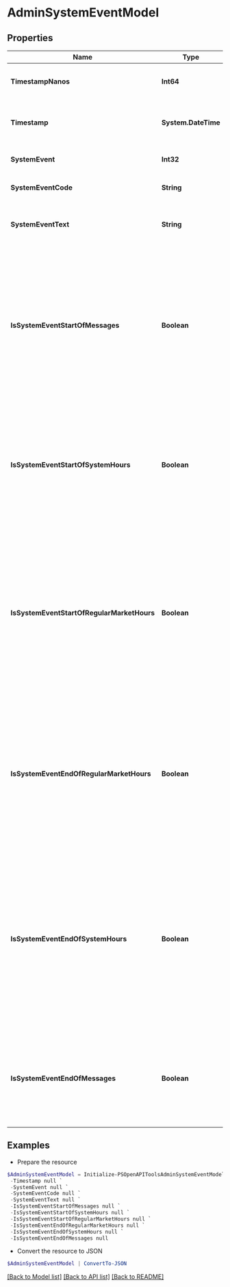 # AdminSystemEventModel
## Properties

Name | Type | Description | Notes
------------ | ------------- | ------------- | -------------
**TimestampNanos** | **Int64** | Original timestamp in nanoseconds since epoch | [optional] 
**Timestamp** | **System.DateTime** | Time when the system event was recorded as DateTime | [optional] 
**SystemEvent** | **Int32** | System event as byte value | [optional] 
**SystemEventCode** | **String** | System event as string | [optional] 
**SystemEventText** | **String** | Human-readable description of the system event | [optional] 
**IsSystemEventStartOfMessages** | **Boolean** | Indicates if the system event is &#39;Start of Messages&#39; (O).  Outside of heartbeat messages on the lower level protocol,   the start of day message is the first message sent in any trading session. | [optional] 
**IsSystemEventStartOfSystemHours** | **Boolean** | Indicates if the system event is &#39;Start of System Hours&#39; (S).  This message indicates that IEX is open and ready to start accepting orders. | [optional] 
**IsSystemEventStartOfRegularMarketHours** | **Boolean** | Indicates if the system event is &#39;Start of Regular Market Hours&#39; (R).  This message indicates that DAY and GTX orders, as well as market orders and pegged orders,   are available for execution on IEX. | [optional] 
**IsSystemEventEndOfRegularMarketHours** | **Boolean** | Indicates if the system event is &#39;End of Regular Market Hours&#39; (M).  This message indicates that DAY orders, market orders, and pegged orders   are no longer accepted by IEX. | [optional] 
**IsSystemEventEndOfSystemHours** | **Boolean** | Indicates if the system event is &#39;End of System Hours&#39; (E).  This message indicates that IEX is now closed and will not accept   any new orders during this trading session. It is still possible   to receive messages after the end of day. | [optional] 
**IsSystemEventEndOfMessages** | **Boolean** | Indicates if the system event is &#39;End of Messages&#39; (C).  This is always the last message sent in any trading session. | [optional] 

## Examples

- Prepare the resource
```powershell
$AdminSystemEventModel = Initialize-PSOpenAPIToolsAdminSystemEventModel  -TimestampNanos null `
 -Timestamp null `
 -SystemEvent null `
 -SystemEventCode null `
 -SystemEventText null `
 -IsSystemEventStartOfMessages null `
 -IsSystemEventStartOfSystemHours null `
 -IsSystemEventStartOfRegularMarketHours null `
 -IsSystemEventEndOfRegularMarketHours null `
 -IsSystemEventEndOfSystemHours null `
 -IsSystemEventEndOfMessages null
```

- Convert the resource to JSON
```powershell
$AdminSystemEventModel | ConvertTo-JSON
```

[[Back to Model list]](../README.md#documentation-for-models) [[Back to API list]](../README.md#documentation-for-api-endpoints) [[Back to README]](../README.md)

